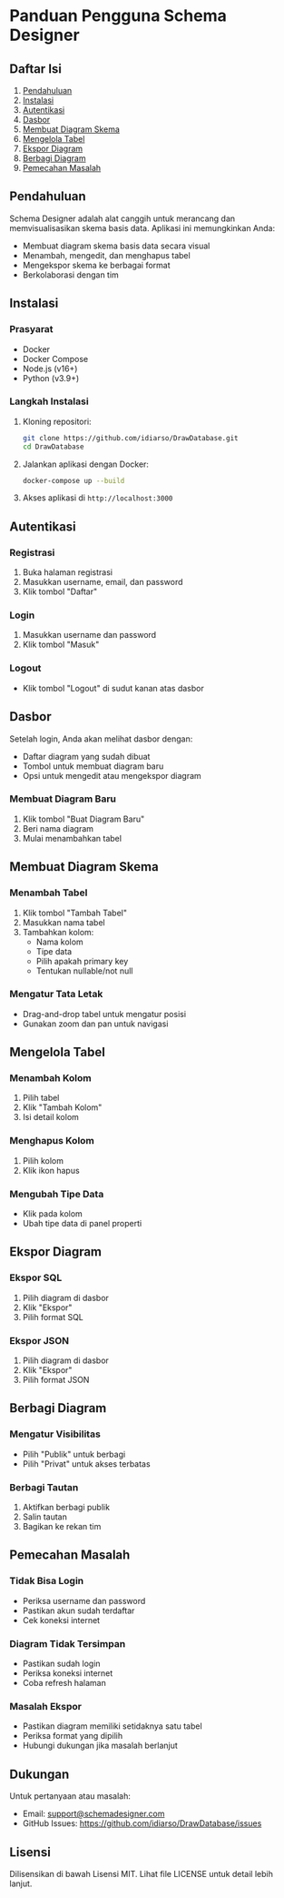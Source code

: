 # Panduan Pengguna Schema Designer

## Daftar Isi
1. [Pendahuluan](#pendahuluan)
2. [Instalasi](#instalasi)
3. [Autentikasi](#autentikasi)
4. [Dasbor](#dasbor)
5. [Membuat Diagram Skema](#membuat-diagram-skema)
6. [Mengelola Tabel](#mengelola-tabel)
7. [Ekspor Diagram](#ekspor-diagram)
8. [Berbagi Diagram](#berbagi-diagram)
9. [Pemecahan Masalah](#pemecahan-masalah)

## Pendahuluan

Schema Designer adalah alat canggih untuk merancang dan memvisualisasikan skema basis data. Aplikasi ini memungkinkan Anda:
- Membuat diagram skema basis data secara visual
- Menambah, mengedit, dan menghapus tabel
- Mengekspor skema ke berbagai format
- Berkolaborasi dengan tim

## Instalasi

### Prasyarat
- Docker
- Docker Compose
- Node.js (v16+)
- Python (v3.9+)

### Langkah Instalasi
1. Kloning repositori:
   ```bash
   git clone https://github.com/idiarso/DrawDatabase.git
   cd DrawDatabase
   ```

2. Jalankan aplikasi dengan Docker:
   ```bash
   docker-compose up --build
   ```

3. Akses aplikasi di `http://localhost:3000`

## Autentikasi

### Registrasi
1. Buka halaman registrasi
2. Masukkan username, email, dan password
3. Klik tombol "Daftar"

### Login
1. Masukkan username dan password
2. Klik tombol "Masuk"

### Logout
- Klik tombol "Logout" di sudut kanan atas dasbor

## Dasbor

Setelah login, Anda akan melihat dasbor dengan:
- Daftar diagram yang sudah dibuat
- Tombol untuk membuat diagram baru
- Opsi untuk mengedit atau mengekspor diagram

### Membuat Diagram Baru
1. Klik tombol "Buat Diagram Baru"
2. Beri nama diagram
3. Mulai menambahkan tabel

## Membuat Diagram Skema

### Menambah Tabel
1. Klik tombol "Tambah Tabel"
2. Masukkan nama tabel
3. Tambahkan kolom:
   - Nama kolom
   - Tipe data
   - Pilih apakah primary key
   - Tentukan nullable/not null

### Mengatur Tata Letak
- Drag-and-drop tabel untuk mengatur posisi
- Gunakan zoom dan pan untuk navigasi

## Mengelola Tabel

### Menambah Kolom
1. Pilih tabel
2. Klik "Tambah Kolom"
3. Isi detail kolom

### Menghapus Kolom
1. Pilih kolom
2. Klik ikon hapus

### Mengubah Tipe Data
- Klik pada kolom
- Ubah tipe data di panel properti

## Ekspor Diagram

### Ekspor SQL
1. Pilih diagram di dasbor
2. Klik "Ekspor"
3. Pilih format SQL

### Ekspor JSON
1. Pilih diagram di dasbor
2. Klik "Ekspor"
3. Pilih format JSON

## Berbagi Diagram

### Mengatur Visibilitas
- Pilih "Publik" untuk berbagi
- Pilih "Privat" untuk akses terbatas

### Berbagi Tautan
1. Aktifkan berbagi publik
2. Salin tautan
3. Bagikan ke rekan tim

## Pemecahan Masalah

### Tidak Bisa Login
- Periksa username dan password
- Pastikan akun sudah terdaftar
- Cek koneksi internet

### Diagram Tidak Tersimpan
- Pastikan sudah login
- Periksa koneksi internet
- Coba refresh halaman

### Masalah Ekspor
- Pastikan diagram memiliki setidaknya satu tabel
- Periksa format yang dipilih
- Hubungi dukungan jika masalah berlanjut

## Dukungan

Untuk pertanyaan atau masalah:
- Email: support@schemadesigner.com
- GitHub Issues: https://github.com/idiarso/DrawDatabase/issues

## Lisensi

Dilisensikan di bawah Lisensi MIT. Lihat file LICENSE untuk detail lebih lanjut.
